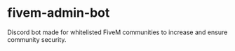 # fivem-admin-bot
Discord bot made for whitelisted FiveM communities to increase and ensure community security.
